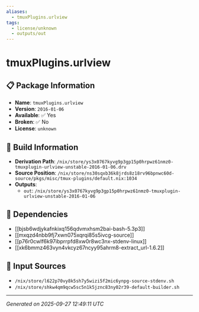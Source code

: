 ```yaml
---
aliases:
  - tmuxPlugins.urlview
tags:
  - license/unknown
  - outputs/out
---
```


# tmuxPlugins.urlview

## 📋 Package Information

- **Name**: `tmuxPlugins.urlview`
- **Version**: `2016-01-06`
- **Available**: ✅ Yes
- **Broken**: ✅ No
- **License**: `unknown`

## 🔧 Build Information

- **Derivation Path**: `/nix/store/ys3x0767kyvg9p3gp15p0hrpwz61nmz0-tmuxplugin-urlview-unstable-2016-01-06.drv`
- **Source Position**: `/nix/store/ns30sqxb36k8jrds8z18rv96bpnwc60d-source/pkgs/misc/tmux-plugins/default.nix:1034`
- **Outputs**:
  - `out`:  `/nix/store/ys3x0767kyvg9p3gp15p0hrpwz61nmz0-tmuxplugin-urlview-unstable-2016-01-06`

## 🔗 Dependencies

- [[bjsb6wdjykafnkixq156qdvmxhsm2bai-bash-5.3p3]]
- [[mxqzd4nbb9fj7xwn075xqrqi85s5ivcg-source]]
- [[p76r0cwlf6k97ibprrpfd8xw0r8wc3nx-stdenv-linux]]
- [[xk6bmmz463vyn4vkcyz67ncyy95ahrm8-extract_url-1.6.2]]

## 📁 Input Sources

- `/nix/store/l622p70vy8k5sh7y5wizi5f2mic6ynpg-source-stdenv.sh`
- `/nix/store/shkw4qm9qcw5sc5n1k5jznc83ny02r39-default-builder.sh`

---
*Generated on 2025-09-27 12:49:11 UTC*
